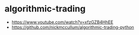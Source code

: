 # algorithmic-trading
- https://www.youtube.com/watch?v=xfzGZB4HhEE
- https://github.com/nickmccullum/algorithmic-trading-python